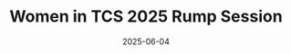 ---
title: "Women in TCS 2025 Rump Session"
collection: talks
type: "Talk"
permalink:
venue: "UC-Berkeley Simnon's Institute"
duration: "3 minutes"
date: 2025-06-04
location: "Berkeley, CA, USA"
slidesurl: 'https://yixu-cs.github.io/files/WIT-SLC.pdf'
excerpt: "Briefly presented recent work on sublinear algorithms for estimating SLC costs."
---